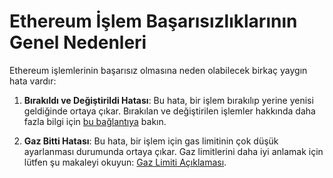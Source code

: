 # Ethereum İşlem Başarısızlıklarının Genel Nedenleri

Ethereum işlemlerinin başarısız olmasına neden olabilecek birkaç yaygın hata vardır:

1. **Bırakıldı ve Değiştirildi Hatası**: Bu hata, bir işlem bırakılıp yerine yenisi geldiğinde ortaya çıkar. Bırakılan ve değiştirilen işlemler hakkında daha fazla bilgi için [bu bağlantıya](https://info.etherscan.com/transaction-dropped-replaced/) bakın.

2. **Gaz Bitti Hatası**: Bu hata, bir işlem için gas limitinin çok düşük ayarlanması durumunda ortaya çıkar. Gaz limitlerini daha iyi anlamak için lütfen şu makaleyi okuyun: [Gaz Limiti Açıklaması](https://ethgasstation.info/blog/gas-limit/).